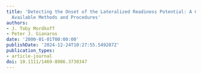 ```yaml
---
title: 'Detecting the Onset of the Lateralized Readiness Potential: A Comparison of
  Available Methods and Procedures'
authors:
- J. Toby Mordkoff
- Peter J. Gianaros
date: '2000-01-01T00:00:00'
publishDate: '2024-12-24T10:27:55.549287Z'
publication_types:
- article-journal
doi: 10.1111/1469-8986.3730347
---
```

